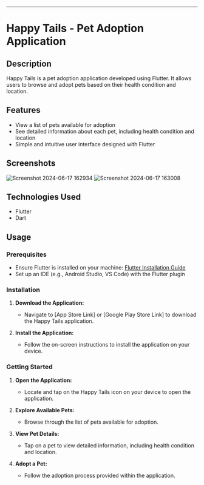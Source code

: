 
---

# Happy Tails - Pet Adoption Application



## Description

Happy Tails is a pet adoption application developed using Flutter. It allows users to browse and adopt pets based on their health condition and location.

## Features

- View a list of pets available for adoption
- See detailed information about each pet, including health condition and location
- Simple and intuitive user interface designed with Flutter


## Screenshots
![Screenshot 2024-06-17 162934](https://github.com/Swaathy05/App_development/assets/115560161/7cc45d94-4463-4926-a121-5da91a9390c8)
![Screenshot 2024-06-17 163008](https://github.com/Swaathy05/App_development/assets/115560161/c6f99b69-576c-462d-a412-c86b4c536c8b)


## Technologies Used

- Flutter
- Dart

## Usage

### Prerequisites

- Ensure Flutter is installed on your machine: [Flutter Installation Guide](https://flutter.dev/docs/get-started/install)
- Set up an IDE (e.g., Android Studio, VS Code) with the Flutter plugin

### Installation

1. **Download the Application:**
   - Navigate to [App Store Link] or [Google Play Store Link] to download the Happy Tails application.

2. **Install the Application:**
   - Follow the on-screen instructions to install the application on your device.

### Getting Started

1. **Open the Application:**
   - Locate and tap on the Happy Tails icon on your device to open the application.

2. **Explore Available Pets:**
   - Browse through the list of pets available for adoption.

3. **View Pet Details:**
   - Tap on a pet to view detailed information, including health condition and location.

4. **Adopt a Pet:**
   - Follow the adoption process provided within the application.

